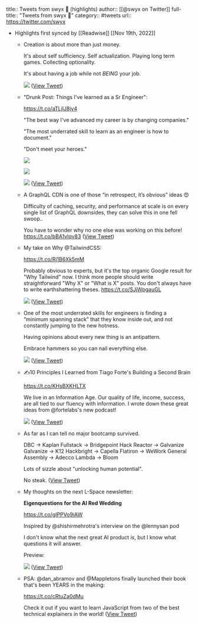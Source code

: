 title:: Tweets from swyx 🗽 (highlights)
author:: [[@swyx on Twitter]]
full-title:: "Tweets from swyx 🗽"
category:: #tweets
url:: https://twitter.com/swyx

- Highlights first synced by [[Readwise]] [[Nov 19th, 2022]]
	- Creation is about more than just money.
	  
	  It's about self sufficiency. Self actualization. Playing long term games. Collecting optionality.
	  
	  It's about having a job while not *BEING* your job. 
	  
	  ![](https://pbs.twimg.com/media/EweSViiUYAAzqmg.png) ([View Tweet](https://twitter.com/swyx/status/1371227950847160322))
	- "Drunk Post: Things I've learned as a Sr Engineer":
	  
	  https://t.co/aTLjlJ8jy4
	  
	  "The best way I've advanced my career is by changing companies."
	  
	  "The most underrated skill to learn as an engineer is how to document."
	  
	  "Don't meet your heroes." 
	  
	  ![](https://pbs.twimg.com/media/E2q0uDHUUAICEjA.png) 
	  
	  ![](https://pbs.twimg.com/media/E2q0uDHUUAQ0d2a.png) 
	  
	  ![](https://pbs.twimg.com/media/E2q0bC8UYAABK34.png) ([View Tweet](https://twitter.com/swyx/status/1400229742360494080))
	- A GraphQL CDN is one of those “in retrospect, it’s obvious” ideas 😍
	  
	  Difficulty of caching, security, and performance at scale is on every single list of GraphQL downsides, they can solve this in one fell swoop..
	  
	  You have to wonder why no one else was working on this before! https://t.co/bBA1vlqv83 ([View Tweet](https://twitter.com/swyx/status/1405520218194075648))
	- My take on Why @TailwindCSS:
	  
	  https://t.co/Rj1B6Xk5mM
	  
	  Probably obvious to experts, but it's the top organic Google result for "Why Tailwind" now. I think more people should write straightforward "Why X" or "What is X" posts. You don't always have to write earthshattering theses. https://t.co/SJjWpgauGL 
	  
	  ![](https://pbs.twimg.com/media/E8TYd0OVoAAFsrc.jpg) ([View Tweet](https://twitter.com/swyx/status/1424502535411224581))
	- One of the most underrated skills for engineers is finding a “minimum spanning stack” that they know inside out, and not constantly jumping to the new hotness.
	  
	  Having opinions about every new thing is an antipattern.
	  
	  Embrace hammers so you can nail everything else. 
	  
	  ![](https://pbs.twimg.com/media/FJopJztaQAAxqTJ.jpg) ([View Tweet](https://twitter.com/swyx/status/1484544280819810306))
	- ✍️10 Principles I Learned from Tiago Forte's Building a Second Brain
	  
	  https://t.co/KHsBXKHLTX
	  
	  We live in an Information Age. Our quality of life, income, success, are all tied to our fluency with information. I wrote down these great ideas from @fortelabs's new podcast! 
	  
	  ![](https://pbs.twimg.com/media/EUghN_XUEAAe2Fp.png) ([View Tweet](https://twitter.com/swyx/status/1245281982797373441))
	- As far as I can tell no major bootcamp survived.
	  
	  DBC -> Kaplan
	  Fullstack -> Bridgepoint
	  Hack Reactor -> Galvanize
	  Galvanize -> K12
	  Hackbright -> Capella
	  Flatiron -> WeWork
	  General Assembly -> Adecco
	  Lambda -> Bloom
	  
	  Lots of sizzle about "unlocking human potential".
	  
	  No steak. ([View Tweet](https://twitter.com/swyx/status/1542659132259414016))
	- My thoughts on the next L-Space newsletter:
	  
	  **Eigenquestions for the AI Red Wedding**
	  
	  https://t.co/gIPPVo9iAW
	  
	  Inspired by @shishirmehrotra's interview on the @lennysan pod
	  
	  I don't know what the next great AI product *is*, but I know what questions it will answer.
	  
	  Preview: 
	  
	  ![](https://pbs.twimg.com/media/FdjFvppXkAADHVP.jpg) ([View Tweet](https://twitter.com/swyx/status/1574225723216257024))
	- PSA: @dan_abramov and @Mappletons finally launched their book that's been YEARS in the making: 
	  
	  https://t.co/cRtuZa0dMu
	  
	  Check it out if you want to learn JavaScript from two of the best technical explainers in the world! ([View Tweet](https://twitter.com/swyx/status/1415860791610286080))